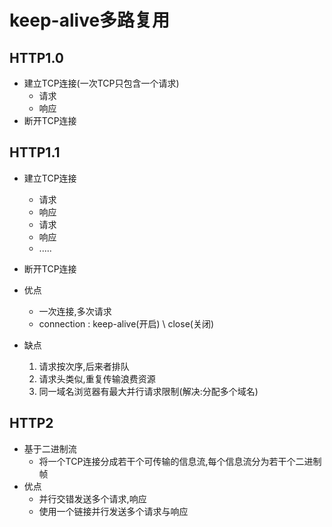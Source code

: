 # keep-alive多路复用

## HTTP1.0

- 建立TCP连接(一次TCP只包含一个请求)
  - 请求
  - 响应
- 断开TCP连接

## HTTP1.1

- 建立TCP连接
  - 请求
  - 响应
  - 请求
  - 响应
  - .....
- 断开TCP连接

- 优点
  - 一次连接,多次请求
  - connection : keep-alive(开启) \ close(关闭)
- 缺点
  1. 请求按次序,后来者排队
  2. 请求头类似,重复传输浪费资源
  3. 同一域名浏览器有最大并行请求限制(解决:分配多个域名)

## HTTP2

- 基于二进制流
  - 将一个TCP连接分成若干个可传输的信息流,每个信息流分为若干个二进制帧
- 优点
  - 并行交错发送多个请求,响应
  - 使用一个链接并行发送多个请求与响应